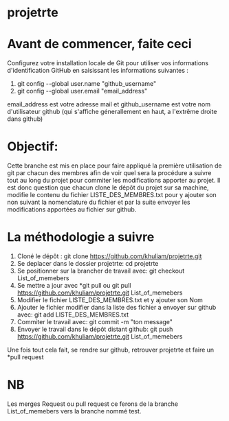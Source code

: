 # projetrte

# Avant de commencer, faite ceci
Configurez votre installation locale de Git pour utiliser vos informations d'identification GitHub en saisissant les informations suivantes :

1) git config --global user.name "github_username"
2) git config --global user.email "email_address"

email_address est votre adresse mail et github_username est votre nom d'utilisateur github (qui s'affiche génerallement en haut, a l'extrême droite dans github)

# Objectif:
Cette branche est mis en place pour faire appliqué la première utilisation de git par chacun des membres afin de voir quel sera la procédure a suivre tout au long du projet pour commiter les modifications apporter au projet. Il est donc question que chacun clone le dépôt du projet sur sa machine, modifie le contenu du fichier LISTE_DES_MEMBRES.txt pour y ajouter son non suivant la nomenclature du fichier et par la suite envoyer les modifications apportées au fichier sur github.

# La méthodologie a suivre
1) Cloné le dépôt : git clone https://github.com/khuliam/projetrte.git
2) Se deplacer dans le dossier projetrte: cd projetrte
3) Se positionner sur la brancher de travail avec: git checkout List_of_memebers
4) Se mettre a jour avec *git pull ou git pull https://github.com/khuliam/projetrte.git List_of_memebers
5) Modifier le fichier LISTE_DES_MEMBRES.txt et y ajouter son Nom
6) Ajouter le fichier modifier dans la liste des fichier a envoyer sur github avec: git add LISTE_DES_MEMBRES.txt
7) Commiter le travail avec: git commit -m "ton message"
8) Envoyer le travail dans le dépôt distant github: git push https://github.com/khuliam/projetrte.git List_of_memebers

Une fois tout cela fait, se rendre sur github, retrouver projetrte et faire un *pull request

# NB
Les merges Request ou pull request ce ferons de la branche List_of_memebers vers la branche nommé test.

